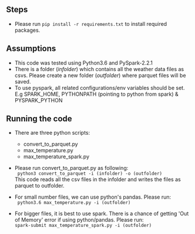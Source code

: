 ## Steps 

* Please run `pip install -r requirements.txt` to install required packages.


## Assumptions
* This code was tested using Python3.6 and PySpark-2.2.1
* There is a folder (*infolder*) which contains all the weather data files as csvs. Please create a new folder (*outfolder*) where parquet files will be saved.
* To use pyspark, all related configurations/env variables should be set. E.g SPARK_HOME, PYTHONPATH (pointing to python from spark) & PYSPARK_PYTHON


## Running the code
* There are three python scripts:
    - convert_to_parquet.py
    - max_temperature.py
    - max_temperature_spark.py
    
* Please run convert_to_parquet.py as following:<br>
    ` python3 convert_to_parquet -i (infolder) -o (outfolder)` <br>
  This code reads all the csv files in the infolder and writes the files as parquet to outfolder.

* For small number files, we can use python's pandas. Please run: <br>
    ` python3.6 max_temperature.py -i (outfolder)`

* For bigger files, it is best to use spark. There is a chance of getting 'Out of Memory' error if using python/pandas. Please run:<br>
    `spark-submit max_temperature_spark.py -i (outfolder)`
